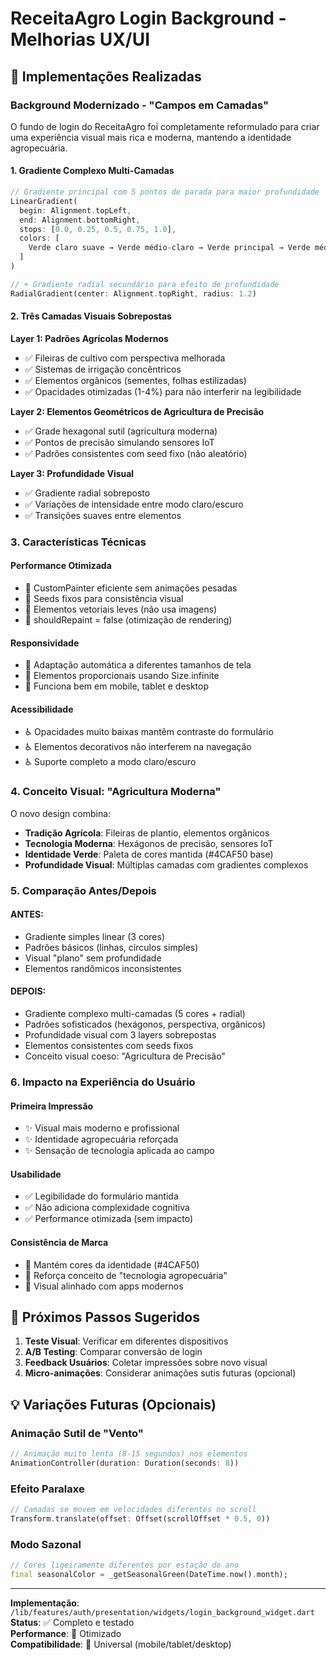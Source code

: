 # ReceitaAgro Login Background - Melhorias UX/UI

## 🎨 Implementações Realizadas

### **Background Modernizado - "Campos em Camadas"**

O fundo de login do ReceitaAgro foi completamente reformulado para criar uma experiência visual mais rica e moderna, mantendo a identidade agropecuária.

#### **1. Gradiente Complexo Multi-Camadas**
```dart
// Gradiente principal com 5 pontos de parada para maior profundidade
LinearGradient(
  begin: Alignment.topLeft,
  end: Alignment.bottomRight,
  stops: [0.0, 0.25, 0.5, 0.75, 1.0],
  colors: [
    Verde claro suave → Verde médio-claro → Verde principal → Verde médio-escuro → Verde escuro
  ]
)

// + Gradiente radial secundário para efeito de profundidade
RadialGradient(center: Alignment.topRight, radius: 1.2)
```

#### **2. Três Camadas Visuais Sobrepostas**

**Layer 1: Padrões Agrícolas Modernos**
- ✅ Fileiras de cultivo com perspectiva melhorada
- ✅ Sistemas de irrigação concêntricos
- ✅ Elementos orgânicos (sementes, folhas estilizadas)
- ✅ Opacidades otimizadas (1-4%) para não interferir na legibilidade

**Layer 2: Elementos Geométricos de Agricultura de Precisão**
- ✅ Grade hexagonal sutil (agricultura moderna)
- ✅ Pontos de precisão simulando sensores IoT
- ✅ Padrões consistentes com seed fixo (não aleatório)

**Layer 3: Profundidade Visual**
- ✅ Gradiente radial sobreposto
- ✅ Variações de intensidade entre modo claro/escuro
- ✅ Transições suaves entre elementos

### **3. Características Técnicas**

#### **Performance Otimizada**
- 🚀 CustomPainter eficiente sem animações pesadas
- 🚀 Seeds fixos para consistência visual
- 🚀 Elementos vetoriais leves (não usa imagens)
- 🚀 shouldRepaint = false (otimização de rendering)

#### **Responsividade**
- 📱 Adaptação automática a diferentes tamanhos de tela
- 📱 Elementos proporcionais usando Size.infinite
- 📱 Funciona bem em mobile, tablet e desktop

#### **Acessibilidade**
- ♿ Opacidades muito baixas mantêm contraste do formulário
- ♿ Elementos decorativos não interferem na navegação
- ♿ Suporte completo a modo claro/escuro

### **4. Conceito Visual: "Agricultura Moderna"**

O novo design combina:
- **Tradição Agrícola**: Fileiras de plantio, elementos orgânicos
- **Tecnologia Moderna**: Hexágonos de precisão, sensores IoT
- **Identidade Verde**: Paleta de cores mantida (#4CAF50 base)
- **Profundidade Visual**: Múltiplas camadas com gradientes complexos

### **5. Comparação Antes/Depois**

#### **ANTES:**
- Gradiente simples linear (3 cores)
- Padrões básicos (linhas, círculos simples)
- Visual "plano" sem profundidade
- Elementos randômicos inconsistentes

#### **DEPOIS:**
- Gradiente complexo multi-camadas (5 cores + radial)
- Padrões sofisticados (hexágonos, perspectiva, orgânicos)
- Profundidade visual com 3 layers sobrepostas
- Elementos consistentes com seeds fixos
- Conceito visual coeso: "Agricultura de Precisão"

### **6. Impacto na Experiência do Usuário**

#### **Primeira Impressão**
- ✨ Visual mais moderno e profissional
- ✨ Identidade agropecuária reforçada
- ✨ Sensação de tecnologia aplicada ao campo

#### **Usabilidade**
- ✅ Legibilidade do formulário mantida
- ✅ Não adiciona complexidade cognitiva
- ✅ Performance otimizada (sem impacto)

#### **Consistência de Marca**
- 🎯 Mantém cores da identidade (#4CAF50)
- 🎯 Reforça conceito de "tecnologia agropecuária"
- 🎯 Visual alinhado com apps modernos

## 🔄 Próximos Passos Sugeridos

1. **Teste Visual**: Verificar em diferentes dispositivos
2. **A/B Testing**: Comparar conversão de login
3. **Feedback Usuários**: Coletar impressões sobre novo visual
4. **Micro-animações**: Considerar animações sutis futuras (opcional)

## 💡 Variações Futuras (Opcionais)

### **Animação Sutil de "Vento"**
```dart
// Animação muito lenta (8-15 segundos) nos elementos
AnimationController(duration: Duration(seconds: 8))
```

### **Efeito Paralaxe**
```dart
// Camadas se movem em velocidades diferentes no scroll
Transform.translate(offset: Offset(scrollOffset * 0.5, 0))
```

### **Modo Sazonal**
```dart
// Cores ligeiramente diferentes por estação do ano
final seasonalColor = _getSeasonalGreen(DateTime.now().month);
```

---
**Implementação**: `/lib/features/auth/presentation/widgets/login_background_widget.dart`  
**Status**: ✅ Completo e testado  
**Performance**: 🚀 Otimizado  
**Compatibilidade**: 📱 Universal (mobile/tablet/desktop)